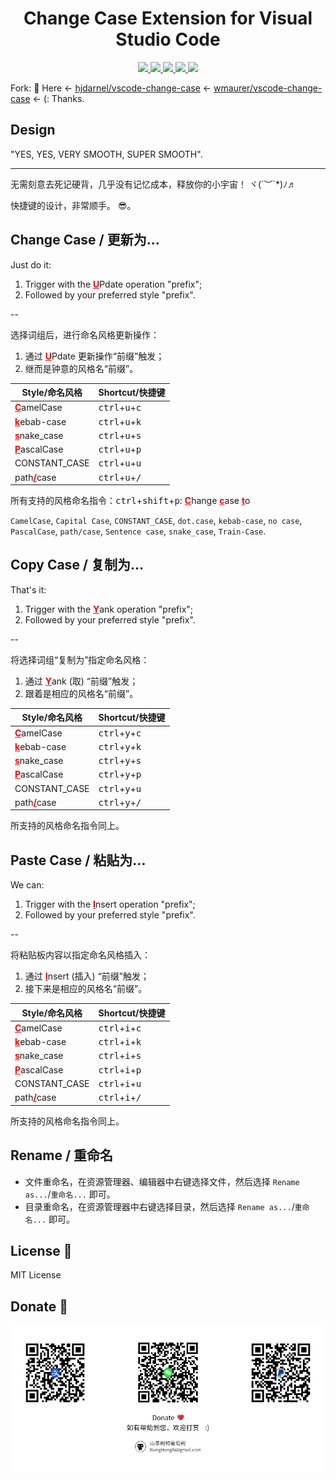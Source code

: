 <p>
  <h1 align="center">Change Case Extension for Visual Studio Code</h1>
</p>

<p align="center">
  <a href="https://github.com/xianghongai/vscode-change-case">
    <img src="https://img.shields.io/github/repo-size/xianghongai/vscode-change-case?color=4ac51c&style=plastic&?cacheSeconds=3600">
  </a>
  <a href="https://marketplace.visualstudio.com/items?itemName=NicholasHsiang.vscode-change-case-next">
    <img src="https://img.shields.io/visual-studio-marketplace/v/NicholasHsiang.vscode-change-case-next?color=%234ac51c&style=plastic&?cacheSeconds=3600">
  </a>
  <a href="https://marketplace.visualstudio.com/items?itemName=NicholasHsiang.vscode-change-case-next">
    <img src="https://img.shields.io/visual-studio-marketplace/d/NicholasHsiang.vscode-change-case-next?color=4ac51c&style=plastic&?cacheSeconds=3600">
  </a>
  <a href="https://marketplace.visualstudio.com/items?itemName=NicholasHsiang.vscode-change-case-next">
    <img src="https://img.shields.io/visual-studio-marketplace/r/NicholasHsiang.vscode-change-case-next?color=4ac51c&style=plastic&?cacheSeconds=3600">
  </a>
  <a href="https://marketplace.visualstudio.com/items?itemName=NicholasHsiang.vscode-change-case-next">
    <img src="https://img.shields.io/github/license/xianghongai/vscode-change-case?color=4ac51c&style=plastic&?cacheSeconds=3600">
  </a>
</p>

Fork: 🎉 Here ← [hjdarnel/vscode-change-case](https://github.com/hjdarnel/vscode-change-case) ← [wmaurer/vscode-change-case](https://github.com/wmaurer/vscode-change-case) ← (: Thanks.

## Design

"YES, YES, VERY SMOOTH, SUPER SMOOTH".

---

无需刻意去死记硬背，几乎没有记忆成本，释放你的小宇宙！ ヾ(´︶`*)ﾉ♬

快捷键的设计，非常顺手。 😎。

## Change Case / 更新为...

Just do it:

1. Trigger with the <strong><u style="color: red;">U</u></strong>Pdate operation "prefix";
2. Followed by your preferred style "prefix".

--

选择词组后，进行命名风格更新操作：

1. 通过 <strong><u style="color: red;">U</u></strong>Pdate 更新操作“前缀”触发；
2. 继而是钟意的风格名“前缀”。

| Style/命名风格                                         | Shortcut/快捷键                           |
|--------------------------------------------------------|-------------------------------------------|
| <strong><u style="color: red;">C</u></strong>amelCase  | <kbd>ctrl</kbd>+<kbd>u</kbd>+<kbd>c</kbd> |
| <strong><u style="color: red;">k</u></strong>ebab-case | <kbd>ctrl</kbd>+<kbd>u</kbd>+<kbd>k</kbd> |
| <strong><u style="color: red;">s</u></strong>nake_case | <kbd>ctrl</kbd>+<kbd>u</kbd>+<kbd>s</kbd> |
| <strong><u style="color: red;">P</u></strong>ascalCase | <kbd>ctrl</kbd>+<kbd>u</kbd>+<kbd>p</kbd> |
| CONSTANT_CASE                                          | <kbd>ctrl</kbd>+<kbd>u</kbd>+<kbd>u</kbd> |
| path<strong><u style="color: red;">/</u></strong>case  | <kbd>ctrl</kbd>+<kbd>u</kbd>+<kbd>/</kbd> |

所有支持的风格命名指令：<kbd>ctrl</kbd>+<kbd>shift</kbd>+<kbd>p</kbd>: <strong><u style="color: red;">C</u></strong>hange <strong><u style="color: red;">c</u></strong>ase <strong><u style="color: red;">t</u></strong>o

`CamelCase`, `Capital Case`, `CONSTANT_CASE`, `dot.case`, `kebab-case`, `no case`, `PascalCase`, `path/case`, `Sentence case`, `snake_case`, `Train-Case`.

## Copy Case / 复制为...

That's it:

1. Trigger with the <strong><u style="color: red;">Y</u></strong>ank operation "prefix";
2. Followed by your preferred style "prefix".

--

将选择词组“复制为”指定命名风格：

1. 通过 <strong><u style="color: red;">Y</u></strong>ank (取) “前缀”触发；
2. 跟着是相应的风格名“前缀”。

| Style/命名风格                                         | Shortcut/快捷键                           |
|--------------------------------------------------------|-------------------------------------------|
| <strong><u style="color: red;">C</u></strong>amelCase  | <kbd>ctrl</kbd>+<kbd>y</kbd>+<kbd>c</kbd> |
| <strong><u style="color: red;">k</u></strong>ebab-case | <kbd>ctrl</kbd>+<kbd>y</kbd>+<kbd>k</kbd> |
| <strong><u style="color: red;">s</u></strong>nake_case | <kbd>ctrl</kbd>+<kbd>y</kbd>+<kbd>s</kbd> |
| <strong><u style="color: red;">P</u></strong>ascalCase | <kbd>ctrl</kbd>+<kbd>y</kbd>+<kbd>p</kbd> |
| CONSTANT_CASE                                          | <kbd>ctrl</kbd>+<kbd>y</kbd>+<kbd>u</kbd> |
| path<strong><u style="color: red;">/</u></strong>case  | <kbd>ctrl</kbd>+<kbd>y</kbd>+<kbd>/</kbd> |

所支持的风格命名指令同上。

## Paste Case / 粘贴为...

We can:

1. Trigger with the <strong><u style="color: red;">I</u></strong>nsert operation "prefix";
2. Followed by your preferred style "prefix".

--

将粘贴板内容以指定命名风格插入：

1. 通过 <strong><u style="color: red;">I</u></strong>nsert (插入) “前缀”触发；
2. 接下来是相应的风格名“前缀”。

| Style/命名风格                                         | Shortcut/快捷键                           |
|--------------------------------------------------------|-------------------------------------------|
| <strong><u style="color: red;">C</u></strong>amelCase  | <kbd>ctrl</kbd>+<kbd>i</kbd>+<kbd>c</kbd> |
| <strong><u style="color: red;">k</u></strong>ebab-case | <kbd>ctrl</kbd>+<kbd>i</kbd>+<kbd>k</kbd> |
| <strong><u style="color: red;">s</u></strong>nake_case | <kbd>ctrl</kbd>+<kbd>i</kbd>+<kbd>s</kbd> |
| <strong><u style="color: red;">P</u></strong>ascalCase | <kbd>ctrl</kbd>+<kbd>i</kbd>+<kbd>p</kbd> |
| CONSTANT_CASE                                          | <kbd>ctrl</kbd>+<kbd>i</kbd>+<kbd>u</kbd> |
| path<strong><u style="color: red;">/</u></strong>case  | <kbd>ctrl</kbd>+<kbd>i</kbd>+<kbd>/</kbd> |

所支持的风格命名指令同上。

## Rename / 重命名

- 文件重命名，在资源管理器、编辑器中右键选择文件，然后选择 `Rename as...`/`重命名...` 即可。
- 目录重命名，在资源管理器中右键选择目录，然后选择 `Rename as...`/`重命名...` 即可。

## License 📃

MIT License

## Donate 🎉

![xianghongai@gmail.com](https://raw.githubusercontent.com/caringrun/assets/master/donate.png)
